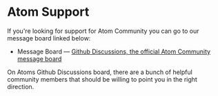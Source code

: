 # Atom Support

If you're looking for support for Atom Community you can go to our message board linked below:
* Message Board &mdash; [Github Discussions, the official Atom Community message board](https://github.com/atom-community/atom/discussions)

On Atoms Github Discussions board, there are a bunch of helpful community members that should be willing to point you in the right direction.
